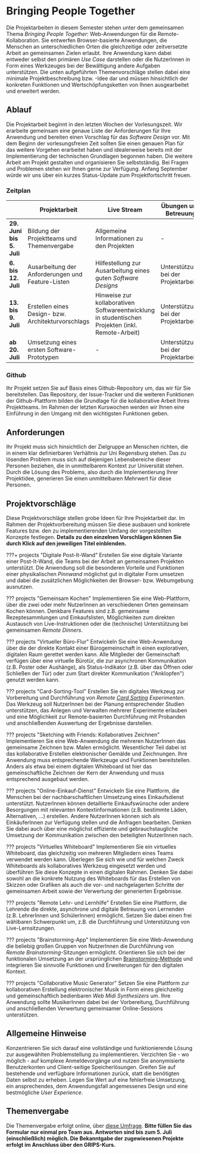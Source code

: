 # Bringing People Together

Die Projektarbeiten in diesem Semester stehen unter dem gemeinsamen Thema *Bringing People Together*: Web-Anwendungen für die Remote-Kollaboration. Sie entwerfen Browser-basierte Anwendungen, die Menschen an unterschiedlichen Orten die gleichzeitige oder zeitversetzte Arbeit an gemeinsamen Zielen erlaubt. Ihre Anwendung kann dabei entweder selbst den primären *Use Case* darstellen oder die NutzerInnen in Form eines Werkzeuges bei der Bewältigung andere Aufgaben unterstützen. Die unten aufgeführten Themenvorschläge stellen dabei eine minimale Projektbeschreibung bzw. -Idee dar und müssen hinsichtlich der konkreten Funktionen und Wertschöpfungsketten von Ihnen ausgearbeitet und erweitert werden. 

## Ablauf

Die Projektarbeit beginnt in den letzten Wochen der Vorlesungszeit. Wir erarbeite gemeinsam eine genaue Liste der Anforderungen für Ihre Anwendung und bereiten einen Vorschlag für das *Software Design* vor. Mit dem Beginn der vorlesungsfreien Zeit sollten Sie einen genauen Plan für das weitere Vorgehen erarbeitet haben und idealerweise bereits mit der Implementierung der technischen Grundlagen begonnen haben. Die weitere Arbeit am Projekt gestalten und organisieren Sie selbstständig. Bei Fragen und Problemen stehen wir Ihnen gerne zur Verfügung. Anfang September würde wir uns über ein kurzes Status-Update zum Projektfortschritt freuen.

### Zeitplan

| | Projektarbeit | Live Stream | Übungen und Betreuung |
|-|-|-|-|
|**29. Juni bis 5. Juli**| 	Bildung der Projektteams und Themenvergabe | Allgemeine Informationen zu den Projekten | - |
|**6. bis 12. Juli** | Ausarbeitung der Anforderungen und Feature-Listen | Hilfestellung zur Ausarbeitung eines guten *Software Designs* | Unterstützung bei der Projektarbeit |
|**13. bis 9. Juli** | Erstellen eines Design- bzw. Architekturvorschlags | Hinweise zur kollaborativen Softwareentwicklung in studentischen Projekten (inkl. Remote-Arbeit) | Unterstützung bei der Projektarbeit |
|**ab 20. Juli** | Umsetzung eines ersten Software-Prototypen | - | Unterstützung bei der Projektarbeit |

### Github

Ihr Projekt setzen Sie auf Basis eines Github-Repository um, das wir für Sie bereitstellen. Das Repository, der Issue-Tracker und die weiteren Funktionen der Github-Plattform bilden die Grundlage für die kollaborative Arbeit Ihres Projektteams. Im Rahmen der letzten Kurswochen werden wir Ihnen eine Einführung in den Umgang mit den wichtigsten Funktionen geben.

## Anforderungen

Ihr Projekt muss sich hinsichtlich der Zielgruppe an Menschen richten, die in einem klar definierbaren Verhältnis zur Uni Regensburg stehen. Das zu lösenden Problem muss sich auf diejenigen Lebensbereiche dieser Personen beziehen, die in unmittelbarem Kontext zur Universität stehen. Durch die Lösung des Problems, also durch die Implementierung Ihrer Projektidee, generieren Sie einen unmittelbaren Mehrwert für diese Personen. 

## Projektvorschläge

Diese Projektvorschläge stellen grobe Ideen für Ihre Projektarbeit dar. Im Rahmen der Projektvorbereitung müssen Sie diese ausbauen und konkrete Features bzw. den zu implementierenden Umfang der vorgestellten Konzepte festlegen. **Details zu den einzelnen Vorschlägen können Sie durch Klick auf den jeweiligen Titel einblenden.**

???+ projects "Digitale Post-It-Wand"
	Erstellen Sie eine digitale Variante einer Post-It-Wand, die Teams bei der Arbeit an gemeinsamen Projekten unterstützt. Die Anwendung soll die besonderen Vorteile und Funktionen einer physikalischen *Pinnwand* möglichst gut in digitaler Form umsetzen und dabei die zusätzlichen Möglichkeiten der Browser- bzw. Webumgebung ausnutzen.

??? projects "Gemeinsam Kochen"
	Implementieren Sie eine Web-Plattform, über die zwei oder mehr NutzerInnen an verschiedenen Orten gemeinsam Kochen können. Denkbare Features sind z.B. gemeinsame Rezeptesammlungen und Einkaufslisten, Möglichkeiten zum direkten Austausch von Live-Instruktionen oder die (technische) Unterstützung bei gemeinsamen *Remote Dinners*.

??? projects "Virtueller Büro-Flur"
	Entwickeln Sie eine Web-Anwendung über die der direkte Kontakt einer Bürogemeinschaft in einen explorativen, digitalen Raum gerettet werden kann. Alle Mitglieder der Gemeinschaft verfügen über eine virtuelle Bürotür, die zur asynchronen Kommunikation (z.B. Poster oder Aushänge), als Status-Indikator (z.B. über das Öffnen oder Schließen der Tür) oder zum Start direkter Kommunikation ("Anklopfen") genutzt werden kann.

??? projects "Card-Sorting-Tool"
	Erstellen Sie ein digitales Werkzeug zur Vorbereitung und Durchführung von *Remote [Card Sorting](https://en.wikipedia.org/wiki/Card_sorting) Experimenten*. Das Werkzeug soll NutzerInnen bei der Planung entsprechender Studien unterstützen, das Anlegen und Verwalten mehrerer Experimente erlauben und eine Möglichkeit zur Remote-basierten Durchführung mit Probanden und anschließenden Auswertung der Ergebnisse darstellen.

??? projects "Sketching with Friends: Kollaboratives Zeichnen"
	Implementieren Sie eine Web-Anwendung die mehreren NutzerInnen das gemeinsame Zeichnen bzw. Malen ermöglicht. Wesentlicher Teil dabei ist das kollaborative Erstellen elektronischer Gemälde und Zeichnungen. Ihre Anwendung muss entsprechende Werkzeuge und Funktionen bereitstellen. Anders als etwa bei einem digitalen Whiteboard ist hier das gemeinschaftliche Zeichnen der Kern der Anwendung und muss entsprechend ausgebaut werden.

??? projects "Online-Einkauf-Dienst"
	Entwickeln Sie eine Plattform, die Menschen bei der nachbarschaftlichen Umsetzung eines Einkaufsdienst unterstützt. NutzerInnen können detaillierte Einkaufswünsche oder andere Besorgungen mit relevanten Kontextinformationen (z.B. bestimmte Läden, Alternativen, ...) erstellen. Andere NutzerInnen können sich als EinkäuferInnen zur Verfügung stellen und die Anfragen bearbeiten. Denken Sie dabei auch über eine möglichst effiziente und gebrauchstaugliche Umsetzung der Kommunikation zwischen den beteiligten NutzerInnen nach.

??? projects "Virtuelles Whiteboard"
	Implementieren Sie ein virtuelles Whiteboard, das gleichzeitig von mehreren Mitgliedern eines Teams verwendet werden kann. Überlegen Sie sich wie und für welchen Zweck Whiteboards als kollaboratives Werkzeug eingesetzt werden und überführen Sie diese Konzepte in einen digitalen Rahmen. Denken Sie dabei sowohl an die konkrete Nutzung des Whiteboards für das Erstellen von Skizzen oder Grafiken als auch die vor- und nachgelagerten Schritte der gemeinsamen Arbeit sowie der Verwertung der generierten Ergebnisse.

??? projects "Remote Lehr- und Lernhilfe"
	Erstellen Sie eine Plattform, die Lehrende die direkte, asynchrone und digitale Betreuung von Lernenden (z.B. LehrerInnen und SchülerInnen) ermöglicht. Setzen Sie dabei einen frei wählbaren Schwerpunkt um, z.B. die Durchführung und Unterstützung von Live-Lernsitzungen.

??? projects "Brainstorming-App"
	Implementieren Sie eine Web-Anwendung die beliebig großen Gruppen von NutzerInnen die Durchführung von *Remote Brainstorming*-Sitzungen ermöglicht. Orientieren Sie sich bei der funktionalen Umsetzung an der ursprünglichen [Brainstorming-Methode](https://en.wikipedia.org/wiki/Brainstorming) und integrieren Sie sinnvolle Funktionen und Erweiterungen für den digitalen Kontext.

??? projects "Collaborative Music Generator"
	Setzen Sie eine Plattform zur kollaborativen Erstellung elektronischer Musik in Form eines gleichzeitig und gemeinschaftlich bedienbaren *Web Midi Synthesizers* um. Ihre Anwendung sollte MusikerInnen dabei bei der Vorbereitung, Durchführung und anschließenden Verwertung gemeinsamer Online-Sessions unterstützen.

## Allgemeine Hinweise

Konzentrieren Sie sich darauf eine vollständige und funktionierende Lösung zur ausgewählten Problemstellung zu implementieren. Verzichten Sie - wo möglich - auf komplexe Anmeldevorgänge und nutzen Sie anonymisierte Benutzerkonten und Client-seitige Speicherlösungen. Greifen Sie auf bestehende und verfügbare Informationen zurück, statt die benötigten Daten selbst zu erheben. Legen Sie Wert auf eine fehlerfreie Umsetzung, ein ansprechendes, dem Anwendungsfall angemessenes Design und eine bestmögliche *User Experience*.

## Themenvergabe

Die Themenvergabe erfolgt online, über [diese Umfrage](https://forms.gle/gDyCHD4PV7V3TqrB7). **Bitte füllen Sie das Formular nur einmal pro Team aus. Antworten sind bis zum 5. Juli (einschließlich) möglich. Die Bekanntgabe der zugewiesenen Projekte erfolgt im Anschluss über den GRIPS-Kurs.**